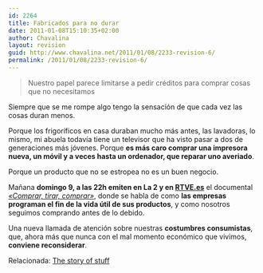 ```yaml
---
id: 2264
title: Fabricados para no durar
date: 2011-01-08T15:10:35+02:00
author: Chavalina
layout: revision
guid: http://www.chavalina.net/2011/01/08/2233-revision-6/
permalink: /2011/01/08/2233-revision-6/
---
```

> Nuestro papel parece limitarse a pedir créditos para comprar cosas que no necesitamos

Siempre que se me rompe algo tengo la sensación de que cada vez las cosas duran menos.

Porque los frigoríficos en casa duraban mucho más antes, las lavadoras, lo mismo, mi abuela todavía tiene un televisor que ha visto pasar a dos de generaciones más jóvenes. Porque **es más caro comprar una impresora nueva, un móvil y a veces hasta un ordenador, que reparar uno averiado**.

Porque un producto que no se estropea no es un buen negocio.

Mañana **domingo 9, a las 22h emiten en La 2 y en <a href="http://www.rtve.es/television/documentales/comprar-tirar-comprar/directo/" target="_blank">RTVE.es</a>** el documental <a href="http://www.rtve.es/television/documentales/comprar-tirar-comprar/" target="_blank"><em>«Comprar, tirar, comprar»</em></a>, donde se habla de como **las empresas programan el fin de la vida útil de sus productos**, y como nosotros seguimos comprando antes de lo debido.

<p style="text-align: center;">
</p>

Una nueva llamada de atención sobre nuestras **costumbres consumistas**, que, ahora más que nunca con el mal momento económico que vivimos, **conviene reconsiderar**.

Relacionada: [The story of stuff](http://www.chavalina.net/2009/01/07/algo-tiene-que-cambiar/)